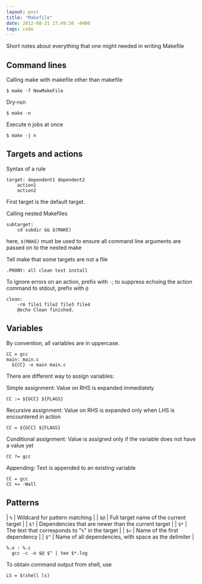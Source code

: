 ```yaml
---
layout: post
title: "Makefile"
date: 2012-08-21 17:49:50 -0400
tags: code
---
```


Short notes about everything that one might needed in writing Makefile

## Command lines

Calling make with makefile other than makefile

    $ make -f NewMakeFile

Dry-run

    $ make -n
    
Execute n jobs at once

    $ make -j n

## Targets and actions

Syntax of a rule

    target: dependent1 dependent2
    	action1
    	action2

First target is the default target.

Calling nested Makefiles

    subtarget:
      	cd subdir && $(MAKE)

here, `$(MAKE)` must be used to ensure all command line arguments are passed on to the nested make

Tell make that some targets are not a file

    .PHONY: all clean test install

To ignore errors on an action, prefix with `-`; to suppress echoing the action command to stdout, prefix with `@`

    clean:
      	-rm file1 file2 file3 file4
      	@echo Clean finished.

## Variables

By convention, all variables are in uppercase.

    CC = gcc
    main: main.c
      ${CC} -o main main.c

There are different way to assign variables:

Simple assignment: Value on RHS is expanded immediately

    CC := ${GCC} ${FLAGS}

Recursive assignment: Value on RHS is expanded only when LHS is encountered in action

    CC = ${GCC} ${FLAGS}

Conditional assignment: Value is assigned only if the variable does not have a value yet

    CC ?= gcc

Appending: Text is appended to an existing variable

    CC = gcc
    CC += -Wall

## Patterns

| `%`  | Wildcard for pattern matching |
| `$@` | Full target name of the current target |
| `$?` | Dependencies that are newer than the current target |
| `$*` | The text that corresponds to "`%`" in the target |
| `$<` | Name of the first dependency |
| `$^` | Name of all dependencies, with space as the delimiter |

    %.o : %.c
      gcc -c -o $@ $^ | tee $*.log

To obtain command output from shell, use

    LS = $(shell ls)
